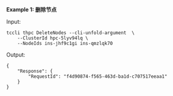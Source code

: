 **Example 1: 删除节点**



Input: 

```
tccli thpc DeleteNodes --cli-unfold-argument  \
    --ClusterId hpc-5lyv94lq \
    --NodeIds ins-jhf9c1gi ins-qmzlqk70
```

Output: 
```
{
    "Response": {
        "RequestId": "f4d90874-f565-463d-ba1d-c707517eeaa1"
    }
}
```

